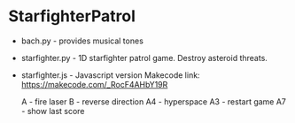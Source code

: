 # StarfighterPatrol

* bach.py - provides musical tones
* starfighter.py - 1D starfighter patrol game. Destroy asteroid threats.
* starfighter.js - Javascript version Makecode link: https://makecode.com/_RocF4AHbY19R

  A - fire laser
  B - reverse direction
  A4 - hyperspace
  A3 - restart game
  A7 - show last score
  
